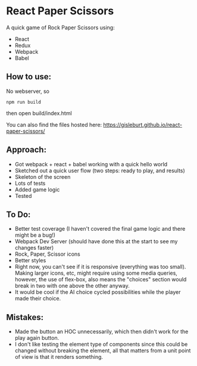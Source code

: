 React Paper Scissors
====================

A quick game of Rock Paper Scissors using:
- React
- Redux
- Webpack
- Babel

How to use:
-----------

No webserver, so

```
npm run build
```

then open build/index.html

You can also find the files hosted here: https://gisleburt.github.io/react-paper-scissors/

Approach:
---------

- Got webpack + react + babel working with a quick hello world
- Sketched out a quick user flow (two steps: ready to play, and results)
- Skeleton of the screen
- Lots of tests
- Added game logic
- Tested

To Do:
------

- Better test coverage (I haven't covered the final game logic and there might be a bug!)
- Webpack Dev Server (should have done this at the start to see my changes faster)
- Rock, Paper, Scissor icons
- Better styles
- Right now, you can't see if it is responsive (everything was too small). Making larger icons, etc, might require 
  using some media queries, however, the use of flex-box, also means the "choices" section would break in two with one
  above the other anyway.
- It would be cool if the AI choice cycled possibilities while the player made their choice. 

Mistakes:
---------

- Made the button an HOC unnecessarily, which then didn't work for the play again button.
- I don't like testing the element type of components since this could be changed without breaking the element,
  all that matters from a unit point of view is that it renders something.
